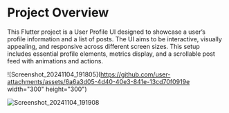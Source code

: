# Project Overview
This Flutter project is a User Profile UI designed to showcase a user’s profile information and a list of posts. The UI aims to be interactive, visually appealing, and responsive across different screen sizes. This setup includes essential profile elements, metrics display, and a scrollable post feed with animations and actions.

![Screenshot_20241104_191805](https://github.com/user-attachments/assets/6a6a3d05-4d40-40e3-841e-13cd70f0919e width="300" height="300")

![Screenshot_20241104_191908](https://github.com/user-attachments/assets/c4c6440b-15ee-4ff9-982a-2a4e20c028fe)
